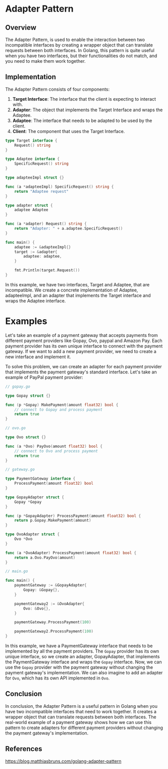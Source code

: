 # Adapter Pattern

## Overview

The Adapter Pattern, is used to enable the interaction between two incompatible interfaces by creating a wrapper object that can translate requests between both interfaces. In Golang, this pattern is quite useful when you have two interfaces, but their functionalities do not match, and you need to make them work together.

## Implementation

The Adapter Pattern consists of four components:

1. **Target Interface**:
   The interface that the client is expecting to interact with.
2. **Adapter**:
   The object that implements the Target Interface and wraps the Adaptee.
3. **Adaptee**:
   The interface that needs to be adapted to be used by the client.
4. **Client**:
   The component that uses the Target Interface.

```go
type Target interface {
    Request() string
}

type Adaptee interface {
    SpecificRequest() string
}

type adapteeImpl struct {}

func (a *adapteeImpl) SpecificRequest() string {
    return "Adaptee request"
}

type adapter struct {
    adaptee Adaptee
}

func (a *adapter) Request() string {
    return "Adapter: " + a.adaptee.SpecificRequest()
}

func main() {
    adaptee := &adapteeImpl{}
    target := &adapter{
        adaptee: adaptee,
    }

    fmt.Println(target.Request())
}
```

In this example, we have two interfaces, Target and Adaptee, that are incompatible. We create a concrete implementation of Adaptee, adapteeImpl, and an adapter that implements the Target interface and wraps the Adaptee interface.

# Examples

Let's take an example of a payment gateway that accepts payments from different payment providers like Gopay, Ovo, paypal and Amazon Pay. Each payment provider has its own unique interface to connect with the payment gateway. If we want to add a new payment provider, we need to create a new interface and implement it.

To solve this problem, we can create an adapter for each payment provider that implements the payment gateway's standard interface. Let's take an example of PayPal payment provider:

```go
// gopay.go

type Gopay struct {}

func (p *Gopay) MakePayment(amount float32) bool {
    // connect to Gopay and process payment
    return true
}

// ovo.go

type Ovo struct {}

func (a *Ovo) PayOvo(amount float32) bool {
    // connect to Ovo and process payment
    return true
}

// gateway.go

type PaymentGateway interface {
    ProcessPayment(amount float32) bool
}

type GopayAdapter struct {
    Gopay *Gopay
}

func (p *GopayAdapter) ProcessPayment(amount float32) bool {
    return p.Gopay.MakePayment(amount)
}

type OvoAdapter struct {
    Ovo *Ovo
}

func (a *OvoAdapter) ProcessPayment(amount float32) bool {
    return a.Ovo.PayOvo(amount)
}

// main.go

func main() {
    paymentGateway := &GopayAdapter{
        Gopay: &Gopay{},
    }

    paymentGateway2 := &OvoAdapter{
        Ovo: &Ovo{},
    }

    paymentGateway.ProcessPayment(100)

    paymentGateway2.ProcessPayment(100)
}
```

In this example, we have a PaymentGateway interface that needs to be implemented by all the payment providers. The `Gopay` provider has its own unique interface, so we create an adapter, GopayAdapter, that implements the PaymentGateway interface and wraps the `Gopay` interface. Now, we can use the `Gopay` provider with the payment gateway without changing the payment gateway's implementation. We can also imagine to add an adapter for `Ovo`, which has its own API implemented in `Ovo`.

## Conclusion

In conclusion, the Adapter Pattern is a useful pattern in Golang when you have two incompatible interfaces that need to work together. It creates a wrapper object that can translate requests between both interfaces. The real-world example of a payment gateway shows how we can use this pattern to create adapters for different payment providers without changing the payment gateway's implementation.

## References

https://blog.matthiasbruns.com/golang-adapter-pattern
